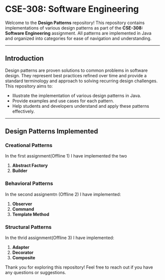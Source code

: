 # CSE-308: Software Engineering

Welcome to the **Design Patterns** repository! This repository contains implementations of various design patterns as part of the **CSE-308: Software Engineering** assignment. All patterns are implemented in Java and organized into categories for ease of navigation and understanding.

---

## Introduction

Design patterns are proven solutions to common problems in software design. They represent best practices refined over time and provide a standard terminology and approach to solving recurring design challenges. This repository aims to:

- Illustrate the implementation of various design patterns in Java.
- Provide examples and use cases for each pattern.
- Help students and developers understand and apply these patterns effectively.

---

## Design Patterns Implemented

### Creational Patterns
In the first assignment(Offline 1) I have implemented the two

1. **Abstract Factory**
2. **Builder**

### Behavioral Patterns
In the second assignemtn (Offline 2) I have implemented: 
1. **Observer**
2. **Command**
3. **Template Method**


### Structural Patterns
In the thrid assignment(Offline 3) I have implemented: 
1. **Adapter**
2. **Decorator**
3. **Composite**




Thank you for exploring this repository! Feel free to reach out if you have any questions or suggestions.

